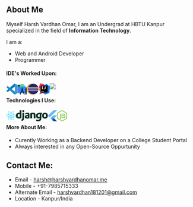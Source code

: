 ## About Me
Myself Harsh Vardhan Omar,
I am an Undergrad at HBTU Kanpur specialized in the field of **Information Technology**.

I am a:
- Web and Android Developer
- Programmer

#### IDE's Worked Upon:

<img align="left" src="/images1/vscode.svg" height=30px >   
<img align="left" src="images1/android.svg"height=30px >
<img align="left" src="./images1/eclipse.svg" height=30px>
<img align="left" src="./images1/intellij.svg" height=30px>
<img align="left" src="./images1/pycharm1.svg" height=30px>
<br/>

#### Technologies I Use:

<img align="left" src="./images1/react.svg" height=30px>
<img align="left" src="./images1/django.svg" height=30px>
<img align="left" src="./images1/flutter.svg" height=30px>
<img align="left" src="./images1/nodejs.svg" height=30px>
<br/>

#### More About Me:
- Curently Working as a Backend Developer on a College Student Portal
- Always interested in any Open-Source Oppurtunity

## Contact Me:


- Email - harsh@harshvardhanomar.me
- Mobile - +91-7985715333
- Alternate Email - harshvardhan181201@gmail.com
- Location - Kanpur/India

